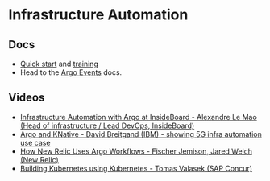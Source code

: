 # Infrastructure Automation

## Docs

* [Quick start](../quick-start.md) and [training](../training.md)
* Head to the [Argo Events](https://argoproj.github.io/argo-events/) docs.

## Videos

* [Infrastructure Automation with Argo at InsideBoard - Alexandre Le Mao  (Head of infrastructure / Lead DevOps, InsideBoard)](https://www.youtube.com/watch?v=BochC4GKxbo&list=PLGHfqDpnXFXK4E8XzasScagiJk-8BPgva&index=2&utm_source=argo-docs)
* [Argo and KNative - David Breitgand (IBM) - showing 5G infra automation use case](https://youtu.be/dxX_Xnp2sX4?t=210&utm_source=argo-docs)
* [How New Relic Uses Argo Workflows - Fischer Jemison, Jared Welch (New Relic)](https://youtu.be/dxX_Xnp2sX4?t=1890&utm_source=argo-docs)
* [Building Kubernetes using Kubernetes - Tomas Valasek (SAP Concur)](https://youtu.be/TLTxv2F5WCQ?t=1742&utm_source=argo-docs)
